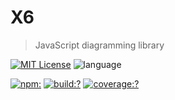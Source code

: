 # X6

> JavaScript diagramming library

[![MIT License](https://img.shields.io/badge/license-MIT_License-green.svg?style=flat-square)](https://github.com/antvis/x6/blob/master/LICENSE)
![language](https://img.shields.io/badge/language-typescript-blue.svg?style=flat-square)

[![npm:](https://img.shields.io/npm/v/@antv/x6.svg)](https://www.npmjs.com/package/@antv/x6)
[![build:?](https://img.shields.io/travis/antvis/x6.svg/master.svg?style=flat-square)](https://travis-ci.org/antvis/x6)
[![coverage:?](https://img.shields.io/coveralls/antvis/x6/master.svg?style=flat-square)](https://coveralls.io/github/antvis/x6)
